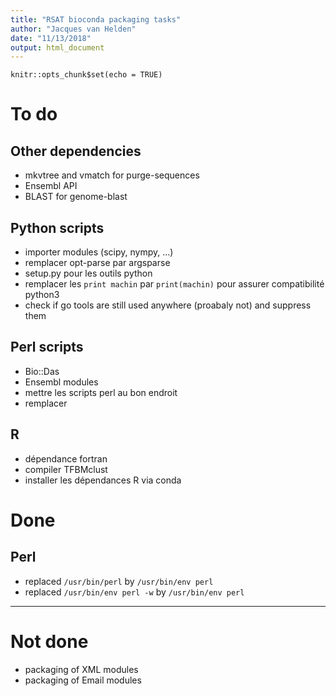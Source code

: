 ```yaml
---
title: "RSAT bioconda packaging tasks"
author: "Jacques van Helden"
date: "11/13/2018"
output: html_document
---
```


```{r setup, include=FALSE}
knitr::opts_chunk$set(echo = TRUE)
```

# To do

## Other dependencies

- mkvtree and vmatch for purge-sequences
- Ensembl API
- BLAST for genome-blast

## Python scripts

- importer modules (scipy, nympy, ...)
- remplacer opt-parse par argsparse
- setup.py pour les outils python
- remplacer les `print machin` par `print(machin)` pour assurer compatibilité python3
- check if go tools are still used anywhere (proabaly not) and suppress them



## Perl scripts

- Bio::Das
- Ensembl modules
- mettre les scripts perl au bon endroit
- remplacer 


## R

- dépendance fortran
- compiler TFBMclust
- installer les dépendances R via conda


# Done

## Perl

- replaced `/usr/bin/perl` by `/usr/bin/env perl`
- replaced `/usr/bin/env perl -w` by `/usr/bin/env perl`


****************************************************************
# Not done

- packaging of XML modules
- packaging of Email modules

